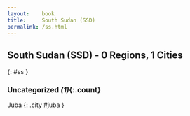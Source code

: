 ```yaml
---
layout:    book
title:     South Sudan (SSD)
permalink: /ss.html
---
```


## South Sudan (SSD) - 0 Regions, 1 Cities
{: #ss }





### Uncategorized _(1)_{:.count}


Juba  {: .city #juba } <br>


 
